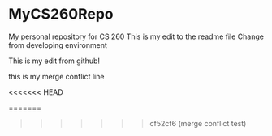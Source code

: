 # MyCS260Repo
My personal repository for CS 260
This is my edit to the readme file
Change from developing environment

This is my edit from github!

this is my merge conflict line

<<<<<<< HEAD



=======

>>>>>>> cf52cf6 (merge conflict test)
